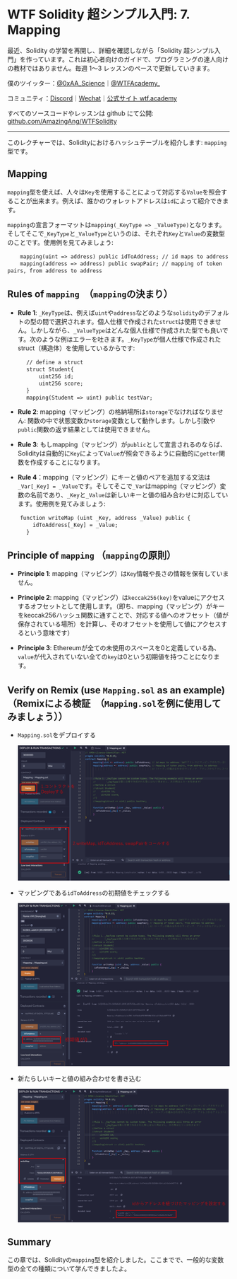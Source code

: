 # WTF Solidity 超シンプル入門: 7. Mapping

最近、Solidity の学習を再開し、詳細を確認しながら「Solidity 超シンプル入門」を作っています。これは初心者向けのガイドで、プログラミングの達人向けの教材ではありません。毎週 1〜3 レッスンのペースで更新していきます。

僕のツイッター：[@0xAA_Science](https://twitter.com/0xAA_Science)｜[@WTFAcademy\_](https://twitter.com/WTFAcademy_)

コミュニティ：[Discord](https://discord.gg/5akcruXrsk)｜[Wechat](https://docs.google.com/forms/d/e/1FAIpQLSe4KGT8Sh6sJ7hedQRuIYirOoZK_85miz3dw7vA1-YjodgJ-A/viewform?usp=sf_link)｜[公式サイト wtf.academy](https://wtf.academy)

すべてのソースコードやレッスンは github にて公開: [github.com/AmazingAng/WTFSolidity](https://github.com/AmazingAng/WTFSolidity)

-----

このレクチャーでは、Solidityにおけるハッシュテーブルを紹介します: `mapping`型です。

## Mapping

`mapping`型を使えば、人々は`Key`を使用することによって対応する`Value`を照会することが出来ます。例えば、誰かのウォレットアドレスは`id`によって紹介できます。

`mapping`の宣言フォーマットは`mapping(_KeyType => _ValueType)`となります。そしてそこで`_KeyType`と`_ValueType`というのは、それぞれ`Key`と`Value`の変数型のことです。使用例を見てみましょう:

```solidity
    mapping(uint => address) public idToAddress; // id maps to address
    mapping(address => address) public swapPair; // mapping of token pairs, from address to address
```

## Rules of `mapping`　（`mapping`の決まり）

- **Rule 1**: `_KeyType`は、例えば` uint `や`address`などのような`solidity`のデフォルトの型の間で選択されます。個人仕様で作成された`struct`は使用できません。しかしながら、`_ValueType`はどんな個人仕様で作成された型でも良いです。次のような例はエラーを吐きます。`_KeyType`が個人仕様で作成されたstruct（構造体）を使用しているからです:

```solidity
      // define a struct
      struct Student{
          uint256 id;
          uint256 score;
      }
      mapping(Student => uint) public testVar;
```

- **Rule 2**: mapping（マッピング）の格納場所は`storage`でなければなりません: 関数の中で状態変数か`storage`変数として動作します。しかし引数や`public`関数の返す結果としては使用できません。

- **Rule 3**: もしmapping（マッピング）が`public`として宣言されるのならば、Solidityは自動的に`Key`によって`Value`が照会できるように自動的に`getter`関数を作成することになります。

- **Rule 4**：mapping（マッピング）にキーと値のペアを追加する文法は`_Var[_Key] = _Value`です。そしてそこで`_Var`はmapping（マッピング）変数の名前であり、`_Key`と`_Value`は新しいキーと値の組み合わせに対応しています。使用例を見てみましょう:

```solidity
    function writeMap (uint _Key, address _Value) public {
        idToAddress[_Key] = _Value;
      }
```

## Principle of `mapping` （`mapping`の原則）

- **Principle 1**: mapping（マッピング）は`Key`情報や長さの情報を保有していません。

- **Principle 2**: mapping（マッピング）は`keccak256(key)`をvalueにアクセスするオフセットとして使用します。（即ち、mapping（マッピング）がキーをkeccak256ハッシュ関数に通すことで、対応する値へのオフセット（値が保存されている場所）を計算し、そのオフセットを使用して値にアクセスするという意味です）

- **Principle 3**: Ethereumが全ての未使用のスペースを0と定義している為、`value`が代入されていない全ての`key`は0という初期値を持つことになります。

## Verify on Remix (use `Mapping.sol` as an example)　（Remixによる検証　（`Mapping.sol`を例に使用してみましょう））

- `Mapping.sol`をデプロイする

    ![7-1_ja](./img/7-1_ja.png)

- マッピングである`idToAddress`の初期値をチェックする

    ![7-2_ja](./img/7-2_ja.png)

- 新たらしいキーと値の組み合わせを書き込む

    ![7-3_ja](./img/7-3_ja.png)



## Summary

この章では、Solidityの`mapping`型を紹介しました。ここまでで、一般的な変数型の全ての種類について学んできましたよ。
